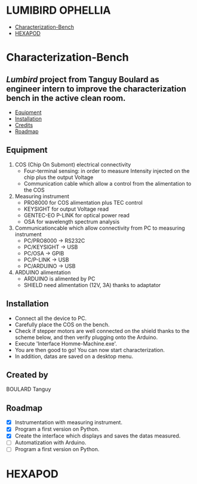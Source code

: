 # LUMIBIRD OPHELLIA

  - [Characterization-Bench](#characterization-bench)
  - [HEXAPOD](#hexapod)

# Characterization-Bench

## *Lumbird* project from **Tanguy Boulard** as engineer intern to improve the characterization bench in the active clean room.

  - [Equipment](#Equipment)
  - [Installation](#installation)
  - [Credits](#credits)
  - [Roadmap](#roadmap)

## Equipment

1. COS (Chip On Submont) electrical connectivity
	- Four-terminal sensing: in order to measure Intensity injected on the chip plus the output Voltage
	- Communication cable which allow a control from the alimentation to the COS
2. Measuring instrument
	- PRO8000 for COS alimentation plus TEC control
	- KEYSIGHT for output Voltage read
	- GENTEC-EO P-LINK for optical power read
	- OSA for wavelength spectrum analysis
3. Communicationcable which allow connectivity from PC to measuring instrument
	- PC/PRO8000 -> RS232C
	- PC/KEYSIGHT -> USB
	- PC/OSA -> GPIB
	- PC/P-LINK -> USB
	- PC/ARDUINO -> USB
4. ARDUINO alimentation
	- ARDUINO is alimented by PC
	- SHIELD need alimentation (12V, 3A) thanks to adaptator

## Installation

  * Connect all the device to PC.  
  * Carefully place the COS on the bench.  
  * Check if stepper motors are well connected on the shield thanks to the scheme below,  and then verify plugging onto the Arduino.  
  * Execute 'Interface Homme-Machine.exe'.
  * You are then good to go! You can now start characterization. 
  * In addition, datas are saved on a desktop menu.

## Created by

BOULARD Tanguy 

## Roadmap

  - [x] Instrumentation with measuring instrument.
  - [x] Program a first version on Python.
  - [x] Create the interface which displays and saves the datas measured.
  - [ ] Automatization with Arduino.
  - [ ] Program a first version on Python.

# HEXAPOD
